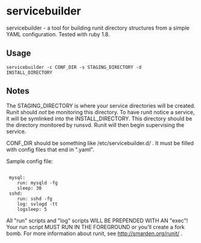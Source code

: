 servicebuilder
==========

servicebuilder - a tool for building runit directory structures from
a simple YAML configuration.  Tested with ruby 1.8.

Usage
-----
<code>servicebuilder -c CONF_DIR -s STAGING_DIRECTORY -d INSTALL_DIRECTORY</code>

Notes
-----

The STAGING_DIRECTORY is where your service directories will be created.  Runit
should *not* be monitoring this directory.  To have runit notice a service, it
will be symlinked into the INSTALL_DIRECTORY.  This directory should be the
directory monitored by runsvd.  Runit will then begin supervising the service.

CONF_DIR should be something like /etc/servicebuilder.d/ .  It must be
filled with config files that end in ".yaml".

Sample config file:

<code>
 mysql:
    run: mysqld -fg 
    sleep: 30
 sshd:
    run: sshd -fg
    log: svlogd -tt
    logsleep: 5
</code>

All "run" scripts and "log" scripts WILL BE PREPENDED WITH AN "exec"!
Your run script MUST RUN IN THE FOREGROUND or you'll create a fork bomb.
For more information about runit, see http://smarden.org/runit/ .

